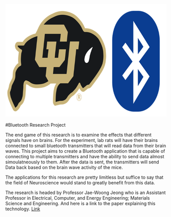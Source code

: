 <p align="center">
  <img height="353" width="704" src="images/blueBuffs.png" />
</p>

#Bluetooth Research Project

The end game of this research is to examine the effects that different signals have on brains.  For the experiment, lab rats will have their brains connected to small bluetooth transmitters that will read data from their brain waves.  This project aims to create a Bluetooth application that is capable of connecting to multiple transmitters and have the ability to send data almost simoulatneously to them.  After the data is sent, the transmitters will send Data back based on the brain wave activity of the mice.

The applications for this research are pretty limitless but suffice to say that the field of Neuroscience would stand to greatly benefit from this data.

The research is headed by Professor Jae-Woong Jeong who is an Assistant Professor in Electrical, Computer, and Energy Engineering; Materials Science and Engineering. And here is a link to the paper explaining this technology. [Link](https://3d8229ae-a-62cb3a1a-s-sites.googlegroups.com/site/jeonggroup/17.%20Wireless%20optofluidics%20-%20Cell%202015.pdf?attachauth=ANoY7coumtulLkWvAgLKAYW_HkGRZmS1foBLnbT7PtNYEEZ7Uf31YAnUQU4Y3qP1N5985-SXO96QmcHknRXiz0Ku_3N4t0rSUju1o508_tKFDpT6zKt1Jg9dheFIdFX9Ajpz2MuFB1Em7y0qJGMrEs3HK3Vu18XoeAVGWGRzvUUMQ9m392GpiNJpkGdk7Zng18BwUzJxHzqnoKTFaUKeael1vP6I_V7lQQzvmF1mT9sflWSE2TLlBjXNCN1GfdA-MVHSAz7D5tZK&attredirects=0&revision=1)
